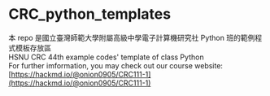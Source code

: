 # CRC_python_templates

本 repo 是國立臺灣師範大學附屬高級中學電子計算機研究社 Python 班的範例程式模板存放區  
HSNU CRC 44th example codes' template of class Python  
For further imformation, you may check out our course website: [https://hackmd.io/@onion0905/CRC111-1](https://hackmd.io/@onion0905/CRC111-1)
